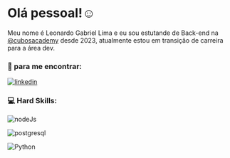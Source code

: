 # Olá pessoal!☺️

Meu nome é Leonardo Gabriel Lima e eu sou estutande de Back-end na [@cubosacademy](https://cubos.academy/) desde 2023, atualmente estou em transição de carreira para a área dev.

### 🎯 para me encontrar:
[![linkedin](https://img.shields.io/badge/LinkedIn-0077B5?style=for-the-badge&logo=linkedin&logoColor=white)](https://www.linkedin.com/in/leonardo-gabriel-547892230/)


### 💻 Hard Skills:

![nodeJs](https://img.shields.io/badge/Node%20js-339933?style=for-the-badge&logo=nodedotjs&logoColor=white)

![postgresql](https://img.shields.io/badge/PostgreSQL-316192?style=for-the-badge&logo=postgresql&logoColor=white)

![Python](https://img.shields.io/badge/Python-FFD43B?style=for-the-badge&logo=python&logoColor=blue)
